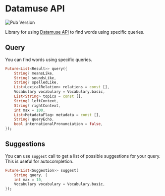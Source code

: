 # Datamuse API

![Pub Version](https://img.shields.io/pub/v/datamuse)

Library for using [Datamuse API](https://www.datamuse.com/api/) to find words using specific queries.

## Query

You can find words using specific queries.

```dart
Future<List<Result>> query({
    String? meansLike,
    String? soundsLike,
    String? spelledLike,
    List<LexicalRelation> relations = const [],
    Vocabulary vocabulary = Vocabulary.basic,
    List<String> topics = const [],
    String? leftContext,
    String? rightContext,
    int max = 100,
    List<MetadataFlag> metadata = const [],
    String? queryEcho,
    bool internationalPronunciation = false,
});
```

## Suggestions

You can use `suggest` call to get a list of possible suggestions for your query. This is useful
for autocompletion.

```dart
Future<List<Suggestion>> suggest(
    String query, {
    int max = 10,
    Vocabulary vocabulary = Vocabulary.basic,
});
```